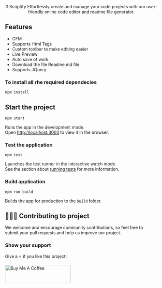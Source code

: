 <div align="center">
# Scriptify
Effortlessly create and manage your code projects with our user-friendly online code editor and readme file generator.
</div>

## Features

- GFM
- Supports Html Tags
- Custom toolbar to make editing easier
- Live Preview
- Auto save of work
- Download the file Readme.md file
- Supports JQuery

### To install all rhe required dependecies

```
npm install
```

## Start the project

```
npm start
```

Runs the app in the development mode.<br>
Open [http://localhost:3000](http://localhost:3000) to view it in the browser.

### Test the application

```
npm test
```

Launches the test runner in the interactive watch mode.<br>
See the section about [running tests](https://facebook.github.io/create-react-app/docs/running-tests) for more information.

### Build application

```
npm run build
```

Builds the app for production to the `build` folder.<br>

## 👨🏻‍💻 Contributing to project
We welcome and encourage community contributions, so feel free to submit your pull requests and help us improve our project.


### Show your support
Give a ⭐ if you like this project!

<a href="https://buymeacoffee.com/https://www.buymeacoffee.com/aniketsupekar" target="_blank"><img src="https://cdn.buymeacoffee.com/buttons/v2/default-violet.png" alt="Buy Me A Coffee" height= "60px" width= "217px" ></a>
